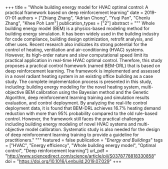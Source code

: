 +++
title = "Whole building energy model for HVAC optimal control: A practical framework based on deep reinforcement learning"
date = 2019-01-01
authors = ["Zhiang Zhang", "Adrian Chong", "Yuqi Pan", "Chenlu Zhang", "Khee Poh Lam"]
publication_types = ["2"]
abstract = """
Whole building energy model (BEM) is a physics-based modeling method for
building energy simulation. It has been widely used in the building industry
for code compliance, building design optimization, retrofit analysis, and other
uses. Recent research also indicates its strong potential for the control of
heating, ventilation and air-conditioning (HVAC) systems. However, its
high-order nature and slow computational speed limit its practical application
in real-time HVAC optimal control. Therefore, this study proposes a practical
control framework (named BEM-DRL) that is based on deep reinforcement learning.
The framework is implemented and assessed in a novel radiant heating system in
an existing office building as a case study. The complete implementation
process is presented in this study, including: building energy modeling for the
novel heating system, multi-objective BEM calibration using the Bayesian method
and the Genetic Algorithm, deep reinforcement learning training and simulation
results evaluation, and control deployment. By analyzing the real-life control
deployment data, it is found that BEM-DRL achieves 16.7% heating demand
reduction with more than 95% probability compared to the old rule-based
control. However, the framework still faces the practical challenges including
building energy modeling of novel HVAC systems and multi-objective model
calibration. Systematic study is also needed for the design of deep
reinforcement learning training to provide a guideline for practitioners."
"""
featured = false
publication = "*Energy and Buildings*"
tags = ["HVAC", "Energy efficiency", "Whole building energy model", "Optimal control", "Deep reinforcement learning"]
url_pdf = "http://www.sciencedirect.com/science/article/pii/S0378778818330858"
doi = "https://doi.org/10.1016/j.enbuild.2019.07.029"
+++

